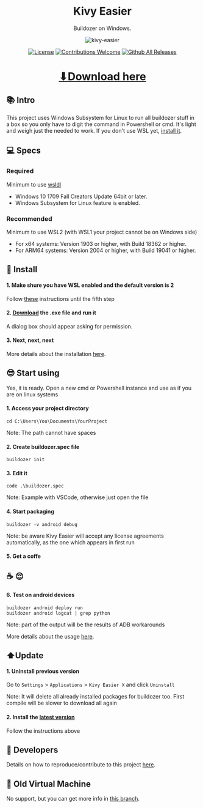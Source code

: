 <h1 align="center">Kivy Easier</h1>
<p align="center">Buildozer on Windows.</p>

<p align="center"><img src="https://user-images.githubusercontent.com/66187211/100953292-0f192180-34f1-11eb-8f71-270f3f47721d.PNG" alt="kivy-easier"></p>

<p align="center"><a href="https://github.com/ntaraujo/kivy-easier/blob/master/LICENSE"><img src="https://img.shields.io/github/license/ntaraujo/kivy-easier.svg" alt="License"></a>
<a href="https://github.com/ntaraujo/kivy-easier/issues"><img src="https://img.shields.io/badge/contributions-welcome-brightgreen.svg" alt="Contributions Welcome"></a>
<a href="https://github.com/ntaraujo/kivy-easier/releases/latest"><img src="https://img.shields.io/github/downloads/ntaraujo/kivy-easier/total.svg" alt="Github All Releases"></a></p>

<h1 align="center"><a href="https://github.com/ntaraujo/kivy-easier/releases/latest/download/ke-setup.exe">⬇Download here</a></h1>

## 📚 Intro

This project uses Windows Subsystem for Linux to run all buildozer stuff in a box so you only have to digit the command in Powershell or cmd. It's light and weigh just the needed to work. If you don't use WSL yet, [install it](https://docs.microsoft.com/en-us/windows/wsl/install-win10#step-1---enable-the-windows-subsystem-for-linux).

## 💻 Specs

### Required
Minimum to use [wsldl](https://github.com/yuk7/wsldl)
* Windows 10 1709 Fall Creators Update 64bit or later.
* Windows Subsystem for Linux feature is enabled.
### Recommended
Minimum to use WSL2 (with WSL1 your project cannot be on Windows side)
* For x64 systems: Version 1903 or higher, with Build 18362 or higher.
* For ARM64 systems: Version 2004 or higher, with Build 19041 or higher.

## 💾 Install

#### 1. Make shure you have WSL enabled and the default version is 2
Follow [these](https://docs.microsoft.com/en-us/windows/wsl/install-win10#step-1---enable-the-windows-subsystem-for-linux) instructions until the fifth step
#### 2. [Download](https://github.com/ntaraujo/kivy-easier/releases/latest/download/ke-setup.exe) the .exe file and run it
A dialog box should appear asking for permission. 
#### 3. Next, next, next
More details about the installation [here](https://github.com/ntaraujo/kivy-easier/blob/master/INSTALL.md).

## 😎 Start using
Yes, it is ready. Open a new cmd or Powershell instance and use as if you are on linux systems

#### 1. Access your project directory
```
cd C:\Users\You\Documents\YourProject
```
Note: The path cannot have spaces

#### 2. Create buildozer.spec file
```
buildozer init
```

#### 3. Edit it
```
code .\buildozer.spec
```
Note: Example with VSCode, otherwise just open the file

#### 4. Start packaging
```
buildozer -v android debug
```
Note: be aware Kivy Easier will accept any license agreements automatically, as the one which appears in first run

#### 5. Get a coffe
## ☕ 😌

#### 6. Test on android devices
```
buildozer android deploy run
buildozer android logcat | grep python
```
Note: part of the output will be the results of ADB workarounds

More details about the usage [here](https://github.com/ntaraujo/kivy-easier/blob/master/USAGE.md).

## ⬆️Update

#### 1. Uninstall previous version
Go to `Settings` > `Applications` > `Kivy Easier X` and click `Uninstall`

Note: It will delete all already installed packages for buildozer too. First compile will be slower to download all again

#### 2. Install the [latest version](https://github.com/ntaraujo/kivy-easier/releases/latest/download/ke-setup.exe)
Follow the instructions above

## 🔧 Developers

Details on how to reproduce/contribute to this project [here](https://github.com/ntaraujo/kivy-easier/blob/master/DEVELOP.md).

## 📁 Old Virtual Machine
No support, but you can get more info in [this branch](https://github.com/ntaraujo/kivy-easier/tree/old-vm).
